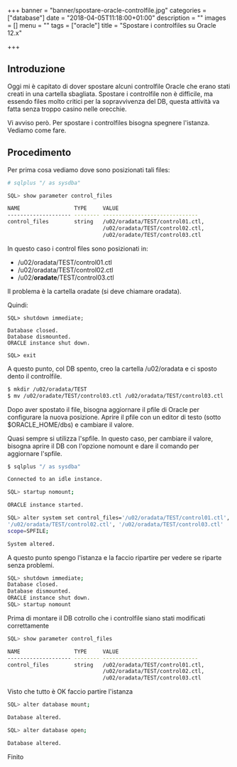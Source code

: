 +++
banner = "banner/spostare-oracle-controlfile.jpg"
categories = ["database"]
date = "2018-04-05T11:18:00+01:00"
description = ""
images = []
menu = ""
tags = ["oracle"]
title = "Spostare i controlfiles su Oracle 12.x"

+++

## Introduzione

Oggi mi è capitato di dover spostare alcuni controlfile Oracle che erano stati creati in una cartella sbagliata. Spostare i controlfile non è difficile, ma essendo files molto critici per la sopravvivenza del DB, questa attività va fatta senza troppo casino nelle orecchie.

Vi avviso però. Per spostare i controlfiles bisogna spegnere l'istanza. Vediamo come fare.

<!--more-->

## Procedimento

Per prima cosa vediamo dove sono posizionati tali files:

```bash
# sqlplus "/ as sysdba"

SQL> show parameter control_files

NAME                 TYPE     VALUE
-------------------- -------- ------------------------------
control_files        string   /u02/oradata/TEST/control01.ctl,
                              /u02/oradata/TEST/control02.ctl, 
                              /u02/oradate/TEST/control03.ctl

```

In questo caso i control files sono posizionati in:

* /u02/oradata/TEST/control01.ctl
* /u02/oradata/TEST/control02.ctl
* /u02/**oradate**/TEST/control03.ctl

Il problema è la cartella oradate (si deve chiamare oradata).

Quindi:

```
SQL> shutdown immediate;

Database closed.
Database dismounted.
ORACLE instance shut down.

SQL> exit
```

A questo punto, col DB spento, creo la cartella /u02/oradata e ci sposto dento il controlfile.

```bash
$ mkdir /u02/oradata/TEST
$ mv /u02/oradate/TEST/control03.ctl /u02/oradata/TEST/control03.ctl
```

Dopo aver spostato il file, bisogna aggiornare il pfile di Oracle per configurare la nuova posizione.
Aprire il pfile con un editor di testo (sotto $ORACLE_HOME/dbs) e cambiare il valore.

Quasi sempre si utilizza l'spfile. In questo caso, per cambiare il valore, bisogna aprire il DB con l'opzione nomount e dare il comando per aggiornare l'spfile.

``` bash
$ sqlplus "/ as sysdba"

Connected to an idle instance.

SQL> startup nomount;

ORACLE instance started.

SQL> alter system set control_files='/u02/oradata/TEST/control01.ctl',
'/u02/oradata/TEST/control02.ctl', '/u02/oradata/TEST/control03.ctl'
scope=SPFILE;

System altered.
```

A questo punto spengo l'istanza e la faccio ripartire per vedere se riparte senza problemi.

```bash
SQL> shutdown immediate;
Database closed.
Database dismounted.
ORACLE instance shut down.
SQL> startup nomount
```

Prima di montare il DB cotrollo che i controlfile siano stati modificati correttamente

```bash
SQL> show parameter control_files

NAME                 TYPE     VALUE
-------------------- -------- ------------------------------
control_files        string   /u02/oradata/TEST/control01.ctl,
                              /u02/oradata/TEST/control02.ctl, 
                              /u02/oradata/TEST/control03.ctl
```

Visto che tutto è OK faccio partire l'istanza

```bash
SQL> alter database mount;

Database altered.

SQL> alter database open;

Database altered.
```

Finito













